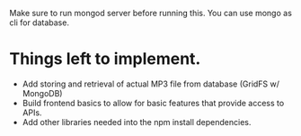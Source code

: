 Make sure to run mongod server before running this.
You can use mongo as cli for database.

# Things left to implement.
- Add storing and retrieval of actual MP3 file from database (GridFS w/ MongoDB)
- Build frontend basics to allow for basic features that provide access to APIs.
- Add other libraries needed into the npm install dependencies.


